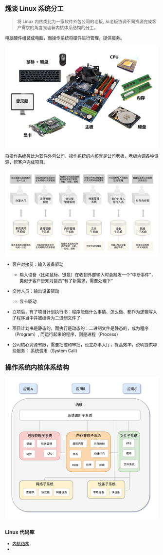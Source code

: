 ## 趣谈 Linux 系统分工

> 将 Linux 内核类比为一家软件外包公司的老板,  从老板协调不同资源完成客户需求的角度来理解内核体系结构的分工。

电脑硬件组装成电脑，而操作系统将硬件进行管理，提供服务。



![img](../resource/computer_hardware.png)

将操作系统类比为软件外包公司，操作系统的内核就是公司老板，老板协调各种资源，帮客户完成项目。

![division_of_work_in_linux](../resource/division_of_work_in_linux.jpeg)

- 客户对接员：输入设备驱动
  - 输入设备（比如鼠标、键盘）在收到外部输入时会触发一个“中断事件”，类似于客户告知对接员“有了新需求，需要处理下“

- 交付人员：输出设备驱动
  - 显卡驱动

- 立项后，有了项目计划执行书：程序能做什么事情、怎么做、都作为逻辑写入了程序当中并被编译为二进制文件了
- 项目计划书是静态的，而执行是动态的：二进制文件是静态的，成为程序（Program）, 而运行起来的程序，则是进程（Process）
- 公司核心资源有限，需要把控和审批，设立办事大厅，提高效率，说明提供哪些服务： 系统调用（System Call）



## 操作系统内核体系结构

![img](../resource/os_kernel_architecture.jpeg)

### Linux 代码库

- [内核结构](<http://www.makelinux.net/kernel_map/>)
- 


